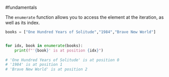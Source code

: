 #fundamentals 
  
The `enumerate` function allows you to access the element at the iteration, as well as its index. 
```python
books = ["One Hundred Years of Solitude","1984","Brave New World"]


for idx, book in enumerate(books):
	print(f"'{book}' is at position {idx}")
 
# 'One Hundred Years of Solitude' is at position 0
# '1984' is at position 1
# 'Brave New World' is at position 2
```